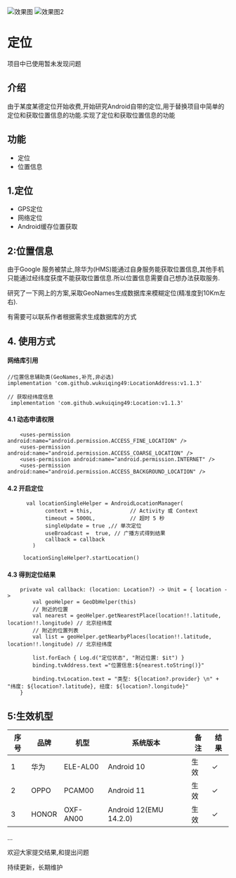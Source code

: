 
![效果图](picture/image_1.png)
![效果图2](picture/image.png)


# 定位

项目中已使用暂未发现问题

## 介绍
由于某度某德定位开始收费,开始研究Android自带的定位,用于替换项目中简单的定位和获取位置信息的功能.实现了定位和获取位置信息的功能


## 功能
- 定位
- 位置信息

## 1.定位

- GPS定位
- 网络定位
- Android缓存位置获取

## 2:位置信息
由于Google 服务被禁止,除华为(HMS)能通过自身服务能获取位置信息,其他手机只能通过经纬度获度不能获取位置信息.所以位置信息需要自己想办法获取服务.

研究了一下网上的方案,采取GeoNames生成数据库来模糊定位(精准度到10Km左右).

有需要可以联系作者根据需求生成数据库的方式


## 4. 使用方式

#### 网络库引用

```
//位置信息辅助类(GeoNames,补充,非必选)
implementation 'com.github.wukuiqing49:LocationAddress:v1.1.3'

// 获取经纬度信息
 implementation 'com.github.wukuiqing49:Location:v1.1.3'
```
#### 4.1 动态申请权限

```
    <uses-permission android:name="android.permission.ACCESS_FINE_LOCATION" />
    <uses-permission android:name="android.permission.ACCESS_COARSE_LOCATION" />
    <uses-permission android:name="android.permission.INTERNET" />
    <uses-permission android:name="android.permission.ACCESS_BACKGROUND_LOCATION" />
```

#### 4.2 开启定位


```
      val locationSingleHelper = AndroidLocationManager(
            context = this,            // Activity 或 Context
            timeout = 5000L,           // 超时 5 秒
            singleUpdate = true ,// 单次定位
            useBroadcast =  true, // 广播方式得到结果
            callback = callback
        )

     locationSingleHelper?.startLocation()
```


#### 4.3 得到定位结果


```
    private val callback: (location: Location?) -> Unit = { location ->
        val geoHelper = GeoDbHelper(this)
        // 附近的位置
        val nearest = geoHelper.getNearestPlace(location!!.latitude, location!!.longitude) // 北京经纬度
        // 附近的位置列表
        val list = geoHelper.getNearbyPlaces(location!!.latitude, location!!.longitude) // 北京经纬度

        list.forEach { Log.d("定位状态", "附近位置: $it") }
        binding.tvAddress.text ="位置信息:${nearest.toString()}"

        binding.tvLocation.text = "类型: ${location?.provider} \n" + "纬度: ${location?.latitude}, 经度: ${location?.longitude}"
    }

```



## 5:生效机型
| 序号 | 品牌    | 机型       | 系统版本                             | 备注 | 结果 |
|----|-------|----------|----------------------------------|----|----|
| 1  | 华为    | ELE-AL00 | Android 10                       | 生效 | ✓  |
| 2  | OPPO  | PCAM00   | Android 11                       | 生效 | ✓  |
| 3  | HONOR | OXF-AN00 | Android 12(EMU 14.2.0) | 生效 | ✓  |

...





欢迎大家提交结果,和提出问题

持续更新，长期维护

